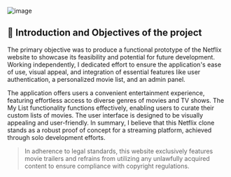 ![image](https://github.com/lorematteo/netflix-clone/assets/114443120/6afb56fa-3f51-4f36-8a32-1ae5a20ac3f1)

## 🎯 Introduction and Objectives of the project
The primary objective was to produce a functional prototype of the Netflix website to showcase its feasibility and potential for future development. Working independently, I dedicated effort to ensure the application's ease of use, visual appeal, and integration of essential features like user authentication, a personalized movie list, and an admin panel.

The application offers users a convenient entertainment experience, featuring effortless access to diverse genres of movies and TV shows. The My List functionality functions effectively, enabling users to curate their custom lists of movies. The user interface is designed to be visually appealing and user-friendly. In summary, I believe that this Netflix clone stands as a robust proof of concept for a streaming platform, achieved through solo development efforts.

> In adherence to legal standards, this website exclusively features movie trailers and refrains from utilizing any unlawfully acquired content to ensure compliance with copyright regulations.
